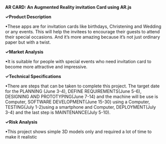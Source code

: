 **AR CARD: An Augmented Reality invitation Card using AR.js**

**✓Product Description** 

•These apps are for invitation cards like birthdays, 
Christening and Wedding or any events. This will help the invitees to encourage
their guests to attend their special occasions. And it’s more amazing because it’s not 
just ordinary paper but with a twist.

**✓Market Analysis** 

•It is suitable for people with special events who
need invitation card to become more attractive and impressive.

**✓Technical Specifications**  

•There are steps that can be taken to complete this project.
The target date for the PLANNING (June 3-4), DEFINE REQUIREMENTS(June 5-6), 
DESIGNING AND PROTOTYPING(June 7-14) and the machine  will be use is Computer, 
SOFTWARE DEVELOPMENT(June 15-30) using a Computer, TESTING(July 1-2)using a smartphone
 and Computer, 
DEPLOYMENT(July 3-4) and the last step is MAINTENANCE(July 5-10).

**✓Risk Analysis** 

•This project shows simple 3D models only and required a lot of 
time to make it realistic

